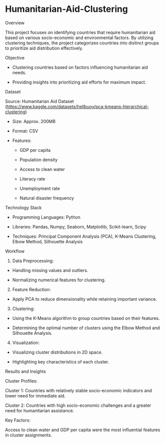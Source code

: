 # Humanitarian-Aid-Clustering
Overview

This project focuses on identifying countries that require humanitarian aid based on various socio-economic and environmental factors. By utilizing clustering techniques, the project categorizes countries into distinct groups to prioritize aid distribution effectively.

Objective

- Clustering countries based on factors influencing humanitarian aid needs.

- Providing insights into prioritizing aid efforts for maximum impact.

Dataset

Source: Humanitarian Aid Dataset (https://www.kaggle.com/datasets/hellbuoy/pca-kmeans-hierarchical-clustering)

 - Size: Approx. 200MB

 - Format: CSV

 - Features:

   - GDP per capita

   - Population density

   - Access to clean water

   - Literacy rate

   - Unemployment rate

   - Natural disaster frequency

Technology Stack

- Programming Languages: Python

- Libraries: Pandas, Numpy, Seaborn, Matplotlib, Scikit-learn, Scipy

- Techniques: Principal Component Analysis (PCA), K-Means Clustering, Elbow Method, Silhouette Analysis

Workflow

1. Data Preprocessing:

 - Handling missing values and outliers.

 - Normalizing numerical features for clustering.

2. Feature Reduction:

 - Apply PCA to reduce dimensionality while retaining important variance.

3. Clustering:

 - Using the K-Means algorithm to group countries based on their features.

 - Determining the optimal number of clusters using the Elbow Method and Silhouette Analysis.

4. Visualization:

 - Visualizing cluster distributions in 2D space.

 - Highlighting key characteristics of each cluster.

Results and Insights

Cluster Profiles:

Cluster 1: Countries with relatively stable socio-economic indicators and lower need for immediate aid.

Cluster 2: Countries with high socio-economic challenges and a greater need for humanitarian assistance.

Key Factors:

Access to clean water and GDP per capita were the most influential features in cluster assignments.
